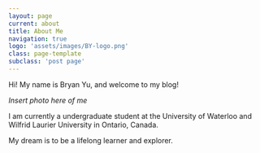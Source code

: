 ```yaml
---
layout: page
current: about
title: About Me
navigation: true
logo: 'assets/images/BY-logo.png'
class: page-template
subclass: 'post page'
---
```


Hi! My name is Bryan Yu, and welcome to my blog! 

*Insert photo here of me*

I am currently a undergraduate student at the University of Waterloo and Wilfrid Laurier University in Ontario, Canada. 

My dream is to be a lifelong learner and explorer. 
